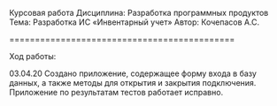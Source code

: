 Курсовая работа
Дисциплина: Разработка программных продуктов
Тема: Разработка ИС «Инвентарный учет»
Автор: Кочепасов А.С.

============================================

Ход работы:

03.04.20
Создано приложение, содержащее форму входа в базу данных, а также методы для открытия и закрытия подключения.
Приложение по результатам тестов работает исправно.
